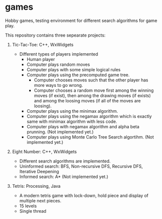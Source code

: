 # games
Hobby games, testing environment for different search algorithms for game play. 

This repository contains three sepearate projects:

1) Tic-Tac-Toe: C++, WxWidgets
	- Different types of players implemented
		- Human player	
		- Computer plays random moves
		- Computer plays with some simple logical rules
		- Computer plays using the precomputed game tree.
			- Computer chooses moves such that the other player has more ways to go wrong.  
			- Computer chooses a random move first among the winning moves (if exist), then among the drawing moves (if exists) and among the loosing moves (if all of the moves are loosing).
		- Computer plays using the minimax algorithm.
		- Computer plays using the negamax algorithm which is exactly same with minimax algorithm with less code.
		- Computer plays with negamax algorithm and alpha beta prunning. (Not implemented yet.)
		- Computer plays using Monte Carlo Tree Search algortihm. (Not implemented yet.)

2) Eight Number: C++, WxWidgets
	- Different search algorithms are implemented.
	- Uninformed search: BFS, Non-recursive DFS, Recursive DFS, Iterative Deepening
	- Informed search: A* (Not implemented yet.)

3) Tetris: Processing, Java
	- A modern tetris game with lock-down, hold piece and display of multiple next pieces.
	- 15 levels
	- Single thread
